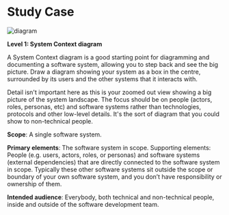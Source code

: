 # Study Case

![diagram](https://www.plantuml.com/plantuml/svg/0/TP9FRnD13CNlaV8TJ4v1WkoXd3Yrf15K2f1qiueuHSwEcnrrTcOxzYI5Juztqa3JmcdsZt_lsSzpoO9HKkk6WpVMrouPWaQauuz54V4msLbfqZOnnJfu8I-JEhG5ccZHxrtgKZ7zy7xXq4lrTLuu56BHJvjfN_qeaovB3mVpgn_VgzLcVRFwifdFFi--NO_VzjyN53duCPhM-dSmkkfFgDHkrBz1RmpX3gGXu9yirEeZ2ZJ8W1uoPbaYIeWGWwEHgfQvS4oi4ZDj8tRHyedlTLSlrD2vSE1ing1pSce9D0Xw1bFSsvhuh_vczYXZlkZRN9TGNkI6M_mLF9IsxHn1gKtXJiyZEtd1cgqIvNAU_ny7lYLDq0QF3gvH43uXlyBuWK-Uo_ArwJ9H-g_buJugi0xn_kXNFWiX4WUtrqdhXanoPA2BGITcuYmp76XtfqNbR6_QBaJHn7WFTrQz9G07ZMwBKZSdFCCzsZCvhwfp0GtdfPxOiwgSp2tjTBEwVay7iDbAUtn8Ui7E9NCUYxHrbXjerL4p_rEH9pwMJ9yM-y-IR5brHYymI2GzpDa0my4bUPClysy0)

**Level 1: System Context diagram**

A System Context diagram is a good starting point for diagramming and documenting a software system, allowing you to step back and see the big picture. Draw a diagram showing your system as a box in the centre, surrounded by its users and the other systems that it interacts with.

Detail isn't important here as this is your zoomed out view showing a big picture of the system landscape. The focus should be on people (actors, roles, personas, etc) and software systems rather than technologies, protocols and other low-level details. It's the sort of diagram that you could show to non-technical people.

**Scope**: A single software system.

**Primary elements**: The software system in scope.
Supporting elements: People (e.g. users, actors, roles, or personas) and software systems (external dependencies) that are directly connected to the software system in scope. Typically these other software systems sit outside the scope or boundary of your own software system, and you don’t have responsibility or ownership of them.

**Intended audience**: Everybody, both technical and non-technical people, inside and outside of the software development team.